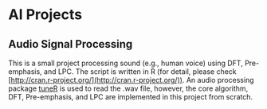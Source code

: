 # AI Projects

## Audio Signal Processing

This is a small project processing sound (e.g., human voice) using DFT, Pre-emphasis, and LPC. The script is written in R (for detail, please check [http://cran.r-project.org/](http://cran.r-project.org/)). An audio processing package [tuneR](http://cran.r-project.org/web/packages/tuneR/index.html) is used to read the .wav file, however, the core algorithm, DFT, Pre-emphasis, and LPC are implemented in this project from scratch.